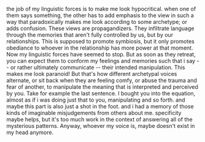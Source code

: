 the job of my linguistic forces is to make me look hypocritical. when one of them says something, the other has to add emphasis to the view in such a way that paradoxically makes me look according to some archetype; or adds confusion. These views are propagandizers. They infiltrate language through the memories that aren't fully controlled by us, but by our relationships. This is supposed to promote symbiosis, but it only promotes obediance to whoever in the relationship has more power at that moment. Now my linguistic forces have seemed to stop. But as soon as they retreat, you can expect them to conform my feelings and memories such that i say -- or rather ultimately communicate -- their intended manipulation. This makes me look paranoid! But that's how different archetypal voices alternate, or sit back when they are feeling comfy, or abuse the trauma and fear of another, to manipulate the meaning that is interpreted and perceived by you. Take for example the last sentence. I bought you into the equation, almost as if i was doing just that to you, manipulating and so forth. and maybe this part is also just a shot in the foot. and i had a memory of those kinds of imaginable misjudgements from others about me. specificity maybe helps, but it's too much work in the context of answering all of the mysterious patterns. Anyway, whoever my voice is, maybe doesn't exist in my head anymore.
